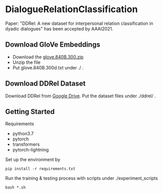 # DialogueRelationClassification

Paper: "DDRel: A new dataset for interpersonal relation classification in dyadic dialogues" has been accepted by AAAI2021.


## Download GloVe Embeddings
* Download the [glove.840B.300.zip](http://nlp.stanford.edu/data/glove.840B.300d.zip)
* Unzip the file
* Put glove.840B.300d.txt under ./ .

## Download DDRel Dataset
Download DDRel from [Google Drive](https://drive.google.com/file/d/1hYmSX6Pph8vW0GBRYKRMi0TR7k-C6YmL/view?usp=sharing). Put the dataset files under ./ddrel/ .

## Getting Started
Requirements
* python3.7
* pytorch
* transformers
* pytorch-lightning

Set up the environment by 
```
pip install -r requirements.txt 
```

Run the training & testing process with scripts under ./experiment_scripts

```
bash *.sh
```

